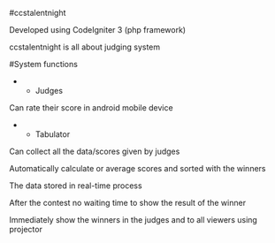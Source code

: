 #ccstalentnight

Developed using CodeIgniter 3 (php framework)

ccstalentnight is all about judging system

#System functions

* * Judges

Can rate their score in android mobile device

* * Tabulator

Can collect all the data/scores given by judges

Automatically calculate or average scores and sorted with the winners

The data stored in real-time process

After the contest no waiting time to show the result of the winner

Immediately show the winners in the judges and to all viewers using projector
